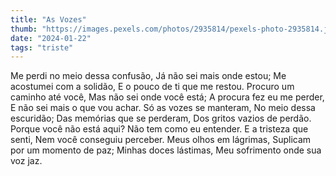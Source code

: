 ```yaml
---
title: "As Vozes"
thumb: "https://images.pexels.com/photos/2935814/pexels-photo-2935814.jpeg"
date: "2024-01-22"
tags: "triste"
---
```

Me perdi no meio dessa confusão,
Já não sei mais onde estou;
Me acostumei com a solidão,
E o pouco de ti que me restou.
Procuro um caminho até você,
Mas não sei onde você está;
A procura fez eu me perder,
E não sei mais o que vou achar.
Só as vozes se manteram,
No meio dessa escuridão;
Das memórias que se perderam,
Dos gritos vazios de perdão.
Porque você não está aqui?
Não tem como eu entender.
E a tristeza que senti,
Nem você conseguiu perceber.
Meus olhos em lágrimas,
Suplicam por um momento de paz;
Minhas doces lástimas,
Meu sofrimento onde sua voz jaz.